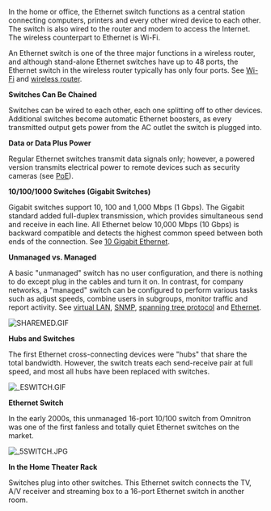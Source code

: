 In the home or office, the Ethernet switch functions as a central station connecting computers, printers and every other wired device to each other. The switch is also wired to the router and modem to access the Internet. The wireless counterpart to Ethernet is Wi-Fi.

An Ethernet switch is one of the three major functions in a wireless router, and although stand-alone Ethernet switches have up to 48 ports, the Ethernet switch in the wireless router typically has only four ports. See [Wi-Fi](https://www.pcmag.com/encyclopedia/term/wi-fi) and [wireless router](https://www.pcmag.com/encyclopedia/term/wireless-router).

**Switches Can Be Chained**

Switches can be wired to each other, each one splitting off to other devices. Additional switches become automatic Ethernet boosters, as every transmitted output gets power from the AC outlet the switch is plugged into.

**Data or Data Plus Power**

Regular Ethernet switches transmit data signals only; however, a powered version transmits electrical power to remote devices such as security cameras (see [PoE](https://www.pcmag.com/encyclopedia/term/poe)).

**10/100/1000 Switches (Gigabit Switches)**

Gigabit switches support 10, 100 and 1,000 Mbps (1 Gbps). The Gigabit standard added full-duplex transmission, which provides simultaneous send and receive in each line. All Ethernet below 10,000 Mbps (10 Gbps) is backward compatible and detects the highest common speed between both ends of the connection. See [10 Gigabit Ethernet](https://www.pcmag.com/encyclopedia/term/10-gigabit-ethernet).

**Unmanaged vs. Managed**

A basic "unmanaged" switch has no user configuration, and there is nothing to do except plug in the cables and turn it on. In contrast, for company networks, a "managed" switch can be configured to perform various tasks such as adjust speeds, combine users in subgroups, monitor traffic and report activity. See [virtual LAN](https://www.pcmag.com/encyclopedia/term/virtual-lan), [SNMP](https://www.pcmag.com/encyclopedia/term/snmp), [spanning tree protocol](https://www.pcmag.com/encyclopedia/term/spanning-tree-protocol) and [Ethernet](https://www.pcmag.com/encyclopedia/term/ethernet).

![SHAREMED.GIF](https://i.pcmag.com/imagery/encyclopedia-terms/ethernet-switch-sharemed.fit_lim.size_640x.gif)

**Hubs and Switches**

The first Ethernet cross-connecting devices were "hubs" that share the total bandwidth. However, the switch treats each send-receive pair at full speed, and most all hubs have been replaced with switches.

![_ESWITCH.GIF](https://i.pcmag.com/imagery/encyclopedia-terms/ethernet-switch-_eswitch.fit_lim.size_640x.gif)

**Ethernet Switch**

In the early 2000s, this unmanaged 16-port 10/100 switch from Omnitron was one of the first fanless and totally quiet Ethernet switches on the market.

![_5SWITCH.JPG](https://i.pcmag.com/imagery/encyclopedia-terms/ethernet-switch-_5switch.fit_lim.size_640x.jpg)

**In the Home Theater Rack**

Switches plug into other switches. This Ethernet switch connects the TV, A/V receiver and streaming box to a 16-port Ethernet switch in another room.